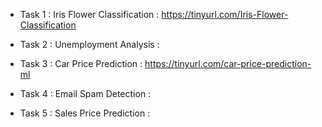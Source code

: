 * Task 1 : Iris Flower Classification : https://tinyurl.com/Iris-Flower-Classification

* Task 2 : Unemployment Analysis : 

* Task 3 : Car Price Prediction : https://tinyurl.com/car-price-prediction-ml
                                   
* Task 4 : Email Spam Detection :

* Task 5 : Sales Price Prediction :